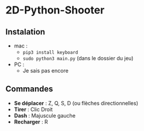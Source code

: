 # 2D-Python-Shooter
## Instalation

 - mac :
	 - `pip3 install keyboard`
	 - `sudo python3 main.py` (dans le dossier du jeu)
- PC :
	- Je sais pas encore

## Commandes
- **Se déplacer**  : Z, Q, S, D (ou flèches directionnelles)
- **Tirer** : Clic Droit
- **Dash** : Majuscule gauche
- **Recharger** : R
